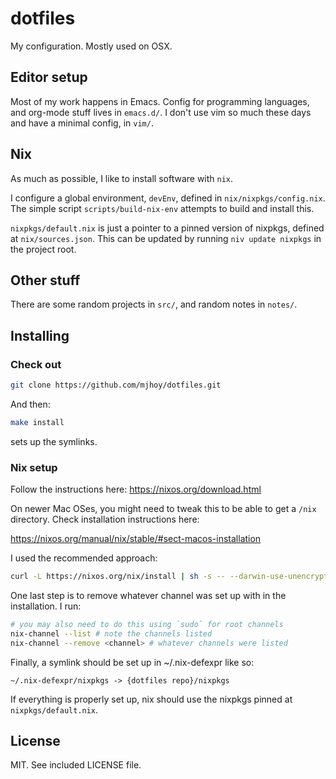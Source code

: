 # dotfiles

My configuration. Mostly used on OSX.

## Editor setup

Most of my work happens in Emacs. Config for programming languages, and
org-mode stuff lives in `emacs.d/`. I don't use vim so much these days and
have a minimal config, in `vim/`.

## Nix

As much as possible, I like to install software with `nix`.

I configure a global environment, `devEnv`, defined in
`nix/nixpkgs/config.nix`. The simple script `scripts/build-nix-env`
attempts to build and install this.

`nixpkgs/default.nix` is just a pointer to a pinned version of
nixpkgs, defined at `nix/sources.json`. This can be updated by running
`niv update nixpkgs` in the project root.

## Other stuff

There are some random projects in `src/`, and random notes in `notes/`.

## Installing

### Check out

```sh
git clone https://github.com/mjhoy/dotfiles.git
```

And then:

```sh
make install
```

sets up the symlinks.

### Nix setup

Follow the instructions here: https://nixos.org/download.html

On newer Mac OSes, you might need to tweak this to be able to get a
`/nix` directory. Check installation instructions here:

https://nixos.org/manual/nix/stable/#sect-macos-installation

I used the recommended approach:

```sh
curl -L https://nixos.org/nix/install | sh -s -- --darwin-use-unencrypted-nix-store-volume
```

One last step is to remove whatever channel was set up with in the
installation. I run:

```sh
# you may also need to do this using `sudo` for root channels
nix-channel --list # note the channels listed
nix-channel --remove <channel> # whatever channels were listed
```

Finally, a symlink should be set up in ~/.nix-defexpr like so:

```
~/.nix-defexpr/nixpkgs -> {dotfiles repo}/nixpkgs
```

If everything is properly set up, nix should use the nixpkgs pinned at
`nixpkgs/default.nix`.

## License

MIT. See included LICENSE file.
